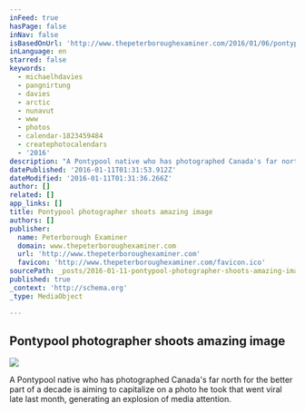 ```yaml
---
inFeed: true
hasPage: false
inNav: false
isBasedOnUrl: 'http://www.thepeterboroughexaminer.com/2016/01/06/pontypool-photographers-striking-arctic-photo-to-be-used-in-calendar'
inLanguage: en
starred: false
keywords:
  - michaelhdavies
  - pangnirtung
  - davies
  - arctic
  - nunavut
  - www
  - photos
  - calendar-1823459484
  - createphotocalendars
  - '2016'
description: "A Pontypool native who has photographed Canada's far north for the better part of a decade is aiming to capitalize on a photo he took that went viral late last month, generating an explosion of media attention."
datePublished: '2016-01-11T01:31:53.912Z'
dateModified: '2016-01-11T01:31:36.266Z'
author: []
related: []
app_links: []
title: Pontypool photographer shoots amazing image
authors: []
publisher:
  name: Peterborough Examiner
  domain: www.thepeterboroughexaminer.com
  url: 'http://www.thepeterboroughexaminer.com'
  favicon: 'http://www.thepeterboroughexaminer.com/favicon.ico'
sourcePath: _posts/2016-01-11-pontypool-photographer-shoots-amazing-image.md
published: true
_context: 'http://schema.org'
_type: MediaObject

---
```

<article style=""><h1>Pontypool photographer shoots amazing image</h1><img src="https://s3-us-west-2.amazonaws.com/the-grid-img/p/9f78d79cd7452a10e223155bffa75a23f4ed1adf.jpg" /></article>

A Pontypool native who has photographed Canada's far north for the better part of a decade is aiming to capitalize on a photo he took that went viral late last month, generating an explosion of media attention.